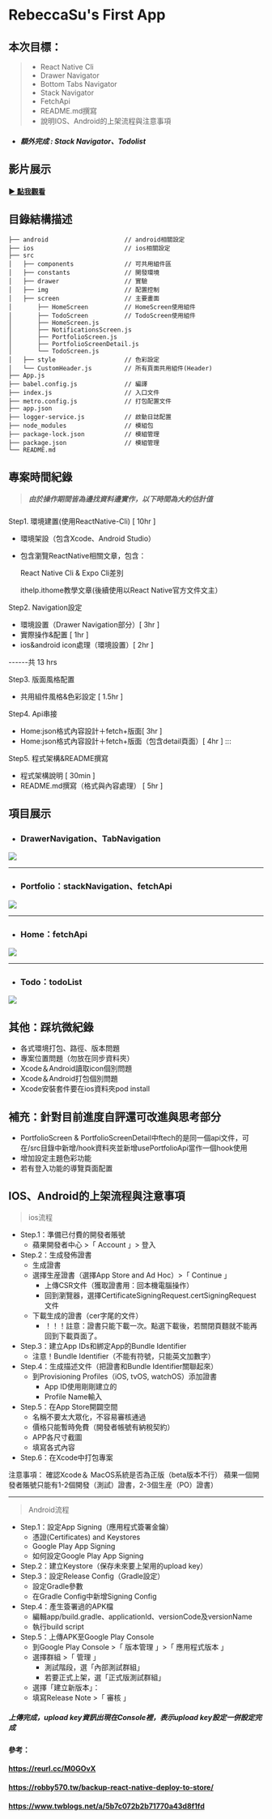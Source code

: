 # RebeccaSu's First App


## 本次目標：

> - React Native Cli
> - Drawer Navigator
> - Bottom Tabs Navigator
> - Stack Navigator
> - FetchApi
> - README.md撰寫
> - 說明IOS、Android的上架流程與注意事項

* ##### 額外完成 : Stack Navigator、Todolist

## 影片展示


#### [► 點我觀看](https://www.canva.com/design/DAFDKuhwv0Y/00SdrgbkVDhrLK5KC5z-JQ/watch?utm_content=DAFDKuhwv0Y&utm_campaign=designshare&utm_medium=link&utm_source=publishsharelink)



## 目錄結構描述

```
├── android                     // android相關設定
├── ios                         // ios相關設定
├── src                         
│   ├── components              // 可共用組件區
│   ├── constants               // 開發環境
│   ├── drawer                  // 實驗
│   ├── img                     // 配置控制
│   ├── screen                  // 主要畫面
│       ├── HomeScreen          // HomeScreen使用組件
│       ├── TodoScreen          // TodoScreen使用組件  
│       ├── HomeScreen.js               
│       ├── NotificationsScreen.js         
│       ├── PortfolioScreen.js          
│       ├── PortfolioScreenDetail.js   
│       └── TodoScreen.js              
│   ├── style                   // 色彩設定
│   └── CustomHeader.js         // 所有頁面共用組件(Header)
├── App.js                   
├── babel.config.js             // 編譯
├── index.js                    // 入口文件
├── metro.config.js             // 打包配置文件
├── app.json               
├── logger-service.js           // 啟動日誌配置
├── node_modules                // 模組包
├── package-lock.json           // 模組管理
├── package.json                // 模組管理
└── README.md                   

```


## 專案時間紀錄

> ##### 由於操作期間皆為邊找資料邊實作，以下時間為大約估計值


Step1. 環境建置(使用ReactNative-Cli) [ 10hr ]
- 環境架設（包含Xcode、Android Studio）
- 包含瀏覽ReactNative相關文章，包含：
    
    React Native Cli & Expo Cli差別

    ithelp.ithome教學文章(後續使用以React Native官方文件文主）

Step2. Navigation設定

- 環境設置（Drawer Navigation部分）[ 3hr ]
- 實際操作&配置 [ 1hr ]
- ios&android icon處理（環境設置）[ 2hr ]

 ------共 13 hrs

Step3. 版面風格配置

- 共用組件風格&色彩設定 [ 1.5hr ]


Step4. Api串接

- Home:json格式內容設計＋fetch+版面[ 3hr ]
- Home:json格式內容設計＋fetch+版面（包含detail頁面）[ 4hr ]
:::


Step5. 程式架構&README撰寫

- 程式架構說明 [ 30min ]
- README.md撰寫（格式與內容處理） [ 5hr ]

## 項目展示


 - ### DrawerNavigation、TabNavigation

![](https://i.imgur.com/WBGcTJk.gif)

---

 - ### Portfolio：stackNavigation、fetchApi

![](https://i.imgur.com/v2KimWC.gif)

---

 - ### Home：fetchApi

![](https://i.imgur.com/HNVKcdq.gif)

---

 - ### Todo：todoList

![](https://i.imgur.com/fLGT7XV.gif)



## 其他：踩坑微紀錄

- 各式環境打包、路徑、版本問題
- 專案位置問題（勿放在同步資料夾）
- Xcode＆Android讀取icon個別問題
- Xcode＆Android打包個別問題
- Xcode安裝套件要在ios資料夾pod install


## 補充：針對目前進度自評還可改進與思考部分

- PortfolioScreen & PortfolioScreenDetail中ftech的是同一個api文件，可在/src目錄中新增/hook資料夾並新增usePortfolioApi當作一個hook使用
- 增加設定主題色彩功能
- 若有登入功能的導覽頁面配置


## IOS、Android的上架流程與注意事項

> ios流程

* Step.1：準備已付費的開發者賬號
    * 蘋果開發者中心 >「 Account 」> 登入
* Step.2：生成發佈證書
    * 生成證書
    * 選擇生産證書（選擇App Store and Ad Hoc）>「 Continue 」
        * 上傳CSR文件（獲取證書用：回本機電腦操作）
        * 回到瀏覽器，選擇CertificateSigningRequest.certSigningRequest 文件 
    * 下載生成的證書（cer字尾的文件）
        * ！！！註意：證書只能下載一次。點選下載後，若關閉頁麵就不能再回到下載頁面了。
* Step.3：建立App IDs和綁定App的Bundle Identifier
    * 注意！Bundle Identifier（不能有符號，只能英文加數字）
* Step.4：生成描述文件（把證書和Bundle Identifier關聯起來）
    * 到Provisioning Profiles（iOS, tvOS, watchOS）添加證書
        * App ID使用剛剛建立的
        * Profile Name輸入
* Step.5：在App Store開闢空間
    * 名稱不要太大眾化，不容易審核通過
    * 價格只能暫時免費（開發者帳號有納稅契約）
    * APP各尺寸截圖
    * 填寫各式內容
* Step.6：在Xcode中打包專案

注意事項：
確認Xcode＆ MacOS系統是否為正版（beta版本不行）
蘋果一個開發者賬號只能有1-2個開發（測試）證書，2-3個生産（PO）證書）

---
> Android流程

* Step.1：設定App Signing（應用程式簽署金鑰）
    * 憑證(Certificates) and Keystores
    * Google Play App Signing
    * 如何設定Google Play App Signing
* Step.2：建立Keystore（保存未來要上架用的upload key）
* Step.3：設定Release Config（Gradle設定）
    * 設定Gradle參數
    * 在Gradle Config中新增Signing Config
* Step.4：產生簽署過的APK檔
    * 編輯app/build.gradle、applicationId、versionCode及versionName
    * 執行build script
* Step.5：上傳APK至Google Play Console
    * 到Google Play Console >「 版本管理 」>「 應用程式版本 」
    * 選擇群組 >「 管理 」
        * 測試階段，選「內部測試群組」
        * 若要正式上架，選「正式版測試群組」
    * 選擇「建立新版本」：
    * 填寫Release Note >「 審核 」


##### 上傳完成，upload key資訊出現在Console裡，表示upload key設定一併設定完成


#### 參考：
#### https://reurl.cc/M0GOvX
#### https://robby570.tw/backup-react-native-deploy-to-store/
#### https://www.twblogs.net/a/5b7c072b2b71770a43d8f1fd




